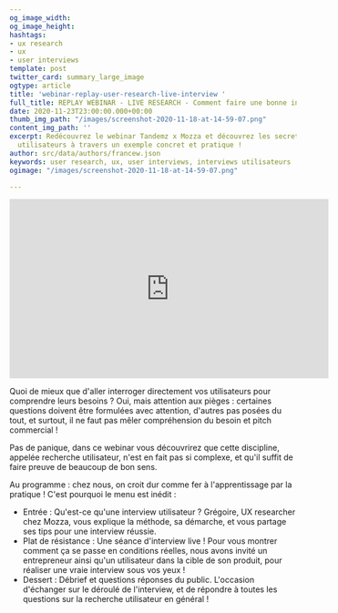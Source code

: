 ```yaml
---
og_image_width: 
og_image_height: 
hashtags:
- ux research
- ux
- user interviews
template: post
twitter_card: summary_large_image
ogtype: article
title: 'webinar-replay-user-research-live-interview '
full_title: REPLAY WEBINAR - LIVE RESEARCH - Comment faire une bonne interview utilisateur
date: 2020-11-23T23:00:00.000+00:00
thumb_img_path: "/images/screenshot-2020-11-18-at-14-59-07.png"
content_img_path: ''
excerpt: Redécouvrez le webinar Tandemz x Mozza et découvrez les secrets des interviews
  utilisateurs à travers un exemple concret et pratique !
author: src/data/authors/francew.json
keywords: user research, ux, user interviews, interviews utilisateurs
ogimage: "/images/screenshot-2020-11-18-at-14-59-07.png"

---
```

<iframe width="560" height="315" src="https://www.youtube.com/embed/HNqi42Fu6wk" frameborder="0" allow="accelerometer; autoplay; clipboard-write; encrypted-media; gyroscope; picture-in-picture" allowfullscreen></iframe>

Quoi de mieux que d'aller interroger directement vos utilisateurs pour comprendre leurs besoins ? Oui, mais attention aux pièges : certaines questions doivent être formulées avec attention, d'autres pas posées du tout, et surtout, il ne faut pas mêler compréhension du besoin et pitch commercial !

Pas de panique, dans ce webinar vous découvrirez que cette discipline, appelée recherche utilisateur, n'est en fait pas si complexe, et qu'il suffit de faire preuve de beaucoup de bon sens.

Au programme : chez nous, on croit dur comme fer à l'apprentissage par la pratique ! C'est pourquoi le menu est inédit :

* Entrée : Qu'est-ce qu'une interview utilisateur ? Grégoire, UX researcher chez Mozza, vous explique la méthode, sa démarche, et vous partage ses tips pour une interview réussie.
* Plat de résistance : Une séance d'interview live ! Pour vous montrer comment ça se passe en conditions réelles, nous avons invité un entrepreneur ainsi qu'un utilisateur dans la cible de son produit, pour réaliser une vraie interview sous vos yeux !
* Dessert : Débrief et questions réponses du public. L'occasion d'échanger sur le déroulé de l'interview, et de répondre à toutes les questions sur la recherche utilisateur en général !